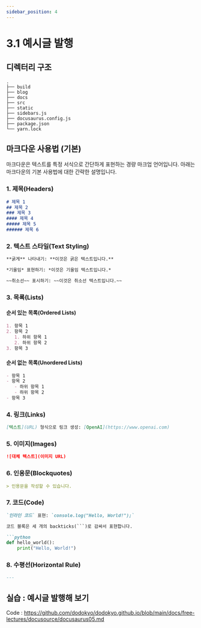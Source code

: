 ```yaml
---
sidebar_position: 4
---
```


# 3.1 예시글 발행

## 디렉터리 구조 

```
.
├── build
├── blog
├── docs
├── src
├── static
├── sidebars.js
├── docusaurus.config.js
├── package.json
└── yarn.lock

```

## 마크다운 사용법 (기본)

마크다운은 텍스트를 특정 서식으로 간단하게 표현하는 경량 마크업 언어입니다. 아래는 마크다운의 기본 사용법에 대한 간략한 설명입니다.

### 1. 제목(Headers)

```markdown
# 제목 1
## 제목 2
### 제목 3
#### 제목 4
##### 제목 5
###### 제목 6
```

### 2. 텍스트 스타일(Text Styling)

```markdown
**굵게** 나타내기: **이것은 굵은 텍스트입니다.**

*기울임* 표현하기: *이것은 기울임 텍스트입니다.*

~~취소선~~ 표시하기: ~~이것은 취소선 텍스트입니다.~~
```

### 3. 목록(Lists)

#### 순서 있는 목록(Ordered Lists)

```markdown
1. 항목 1
2. 항목 2
   1. 하위 항목 1
   2. 하위 항목 2
3. 항목 3
```

#### 순서 없는 목록(Unordered Lists)

```markdown
- 항목 1
- 항목 2
   - 하위 항목 1
   - 하위 항목 2
- 항목 3
```

### 4. 링크(Links)

```markdown
[텍스트](URL) 형식으로 링크 생성: [OpenAI](https://www.openai.com)
```

### 5. 이미지(Images)

```markdown
![대체 텍스트](이미지 URL)
```

### 6. 인용문(Blockquotes)

```markdown
> 인용문을 작성할 수 있습니다.
```

### 7. 코드(Code)

```markdown
`인라인 코드` 표현: `console.log("Hello, World!");`

코드 블록은 세 개의 backticks(```)로 감싸서 표현합니다.

```python
def hello_world():
    print("Hello, World!")
```

### 8. 수평선(Horizontal Rule)

```markdown
---
```


## 실습 : 예시글 발행해 보기 

Code : https://github.com/dodokyo/dodokyo.github.io/blob/main/docs/free-lectures/docusource/docusaurus05.md
